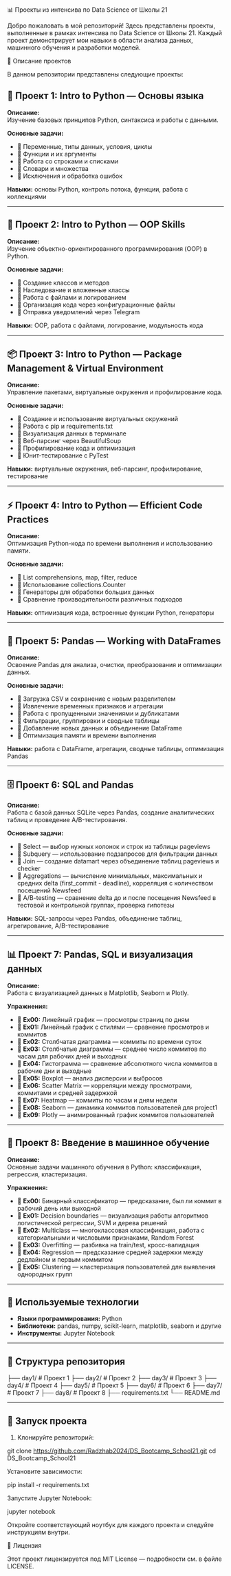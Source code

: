 📊 Проекты из интенсива по Data Science от Школы 21

Добро пожаловать в мой репозиторий! Здесь представлены проекты, выполненные в рамках интенсива по Data Science от Школы 21. Каждый проект демонстрирует мои навыки в области анализа данных, машинного обучения и разработки моделей.

🧾 Описание проектов

В данном репозитории представлены следующие проекты:

## 🥚 Проект 1: Intro to Python — Основы языка

**Описание:**  
Изучение базовых принципов Python, синтаксиса и работы с данными.

**Основные задачи:**  
- 🔹 Переменные, типы данных, условия, циклы  
- 🔹 Функции и их аргументы  
- 🔹 Работа со строками и списками  
- 🔹 Словари и множества  
- 🔹 Исключения и обработка ошибок  

**Навыки:** основы Python, контроль потока, функции, работа с коллекциями

---

## 🐍 Проект 2: Intro to Python — OOP Skills

**Описание:**  
Изучение объектно-ориентированного программирования (OOP) в Python.

**Основные задачи:**  
- 🔹 Создание классов и методов  
- 🔹 Наследование и вложенные классы  
- 🔹 Работа с файлами и логированием  
- 🔹 Организация кода через конфигурационные файлы  
- 🔹 Отправка уведомлений через Telegram  

**Навыки:** OOP, работа с файлами, логирование, модульность кода

---

## 📦 Проект 3: Intro to Python — Package Management & Virtual Environment

**Описание:**  
Управление пакетами, виртуальные окружения и профилирование кода.

**Основные задачи:**  
- 🔹 Создание и использование виртуальных окружений  
- 🔹 Работа с pip и requirements.txt  
- 🔹 Визуализация данных в терминале  
- 🔹 Веб-парсинг через BeautifulSoup  
- 🔹 Профилирование кода и оптимизация  
- 🔹 Юнит-тестирование с PyTest  

**Навыки:** виртуальные окружения, веб-парсинг, профилирование, тестирование

---

## ⚡ Проект 4: Intro to Python — Efficient Code Practices

**Описание:**  
Оптимизация Python-кода по времени выполнения и использованию памяти.

**Основные задачи:**  
- 🔹 List comprehensions, map, filter, reduce  
- 🔹 Использование collections.Counter  
- 🔹 Генераторы для обработки больших данных  
- 🔹 Сравнение производительности различных подходов  

**Навыки:** оптимизация кода, встроенные функции Python, генераторы

---

## 🐼 Проект 5: Pandas — Working with DataFrames

**Описание:**  
Освоение Pandas для анализа, очистки, преобразования и оптимизации данных.

**Основные задачи:**  
- 🔹 Загрузка CSV и сохранение с новым разделителем  
- 🔹 Извлечение временных признаков и агрегации  
- 🔹 Работа с пропущенными значениями и дубликатами  
- 🔹 Фильтрации, группировки и сводные таблицы  
- 🔹 Добавление новых данных и объединение DataFrame  
- 🔹 Оптимизация памяти и времени выполнения  

**Навыки:** работа с DataFrame, агрегации, сводные таблицы, оптимизация Pandas

---

## 🗄 Проект 6: SQL and Pandas

**Описание:**  
Работа с базой данных SQLite через Pandas, создание аналитических таблиц и проведение A/B-тестирования.

**Основные задачи:**  
- 🔹 Select — выбор нужных колонок и строк из таблицы pageviews  
- 🔹 Subquery — использование подзапросов для фильтрации данных  
- 🔹 Join — создание datamart через объединение таблиц pageviews и checker  
- 🔹 Aggregations — вычисление минимальных, максимальных и средних delta (first_commit - deadline), корреляция с количеством посещений Newsfeed  
- 🔹 A/B-testing — сравнение delta до и после посещения Newsfeed в тестовой и контрольной группах, проверка гипотезы  

**Навыки:** SQL-запросы через Pandas, объединение таблиц, агрегирование, A/B-тестирование

---

## 📊 Проект 7: Pandas, SQL и визуализация данных

**Описание:**  
Работа с визуализацией данных в Matplotlib, Seaborn и Plotly.

**Упражнения:**  
- 🔹 **Ex00:** Линейный график — просмотры страниц по дням  
- 🔹 **Ex01:** Линейный график с стилями — сравнение просмотров и коммитов  
- 🔹 **Ex02:** Столбчатая диаграмма — коммиты по времени суток  
- 🔹 **Ex03:** Столбчатые диаграммы — среднее число коммитов по часам для рабочих дней и выходных  
- 🔹 **Ex04:** Гистограмма — сравнение абсолютного числа коммитов в рабочие дни и выходные  
- 🔹 **Ex05:** Boxplot — анализ дисперсии и выбросов  
- 🔹 **Ex06:** Scatter Matrix — корреляции между просмотрами, коммитами и средней задержкой  
- 🔹 **Ex07:** Heatmap — коммиты по часам и дням недели  
- 🔹 **Ex08:** Seaborn — динамика коммитов пользователей для project1  
- 🔹 **Ex09:** Plotly — анимированный график коммитов пользователей

---

## 🤖 Проект 8: Введение в машинное обучение

**Описание:**  
Основные задачи машинного обучения в Python: классификация, регрессия, кластеризация.

**Упражнения:**  
- 🔹 **Ex00:** Бинарный классификатор — предсказание, был ли коммит в рабочий день или выходной  
- 🔹 **Ex01:** Decision boundaries — визуализация работы алгоритмов логистической регрессии, SVM и дерева решений  
- 🔹 **Ex02:** Multiclass — многоклассовая классификация, работа с категориальными и числовыми признаками, Random Forest  
- 🔹 **Ex03:** Overfitting — разбивка на train/test, кросс-валидация  
- 🔹 **Ex04:** Regression — предсказание средней задержки между дедлайном и первым коммитом  
- 🔹 **Ex05:** Clustering — кластеризация пользователей для выявления однородных групп

---

## 🧪 Используемые технологии

- **Языки программирования:** Python  
- **Библиотеки:** pandas, numpy, scikit-learn, matplotlib, seaborn и другие  
- **Инструменты:** Jupyter Notebook

---

## 📁 Структура репозитория

├── day1/ # Проект 1
├── day2/ # Проект 2
├── day3/ # Проект 3
├── day4/ # Проект 4
├── day5/ # Проект 5
├── day6/ # Проект 6
├── day7/ # Проект 7
├── day8/ # Проект 8
├── requirements.txt
└── README.md


---

## 🚀 Запуск проекта

1. Клонируйте репозиторий:

git clone https://github.com/Radzhab2024/DS_Bootcamp_School21.git
cd DS_Bootcamp_School21


Установите зависимости:

pip install -r requirements.txt


Запустите Jupyter Notebook:

jupyter notebook


Откройте соответствующий ноутбук для каждого проекта и следуйте инструкциям внутри.

📄 Лицензия

Этот проект лицензируется под MIT License — подробности см. в файле LICENSE.